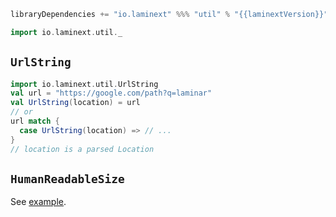 ```scala
libraryDependencies += "io.laminext" %%% "util" % "{{laminextVersion}}"
```

```scala
import io.laminext.util._
```

## `UrlString`

```scala
import io.laminext.util.UrlString
val url = "https://google.com/path?q=laminar"
val UrlString(location) = url
// or 
url match {
  case UrlString(location) => // ... 
}
// location is a parsed Location 
```

## `HumanReadableSize`

See [example](/util/example-human-readable-size).
